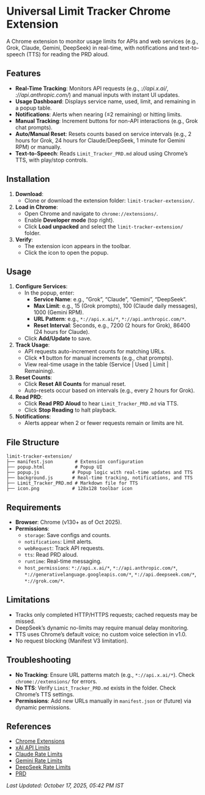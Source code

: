 # Universal Limit Tracker Chrome Extension

A Chrome extension to monitor usage limits for APIs and web services (e.g., Grok, Claude, Gemini, DeepSeek) in real-time, with notifications and text-to-speech (TTS) for reading the PRD aloud.

## Features
- **Real-Time Tracking**: Monitors API requests (e.g., *://api.x.ai/*, *://api.anthropic.com/*) and manual inputs with instant UI updates.
- **Usage Dashboard**: Displays service name, used, limit, and remaining in a popup table.
- **Notifications**: Alerts when nearing (≤2 remaining) or hitting limits.
- **Manual Tracking**: Increment buttons for non-API interactions (e.g., Grok chat prompts).
- **Auto/Manual Reset**: Resets counts based on service intervals (e.g., 2 hours for Grok, 24 hours for Claude/DeepSeek, 1 minute for Gemini RPM) or manually.
- **Text-to-Speech**: Reads `Limit_Tracker_PRD.md` aloud using Chrome’s TTS, with play/stop controls.

## Installation
1. **Download**:
   - Clone or download the extension folder: `limit-tracker-extension/`.
2. **Load in Chrome**:
   - Open Chrome and navigate to `chrome://extensions/`.
   - Enable **Developer mode** (top right).
   - Click **Load unpacked** and select the `limit-tracker-extension/` folder.
3. **Verify**:
   - The extension icon appears in the toolbar.
   - Click the icon to open the popup.

## Usage
1. **Configure Services**:
   - In the popup, enter:
     - **Service Name**: e.g., “Grok”, “Claude”, “Gemini”, “DeepSeek”.
     - **Max Limit**: e.g., 15 (Grok prompts), 100 (Claude daily messages), 1000 (Gemini RPM).
     - **URL Pattern**: e.g., `*://api.x.ai/*`, `*://api.anthropic.com/*`.
     - **Reset Interval**: Seconds, e.g., 7200 (2 hours for Grok), 86400 (24 hours for Claude).
   - Click **Add/Update** to save.
2. **Track Usage**:
   - API requests auto-increment counts for matching URLs.
   - Click **+1** button for manual increments (e.g., chat prompts).
   - View real-time usage in the table (Service | Used | Limit | Remaining).
3. **Reset Counts**:
   - Click **Reset All Counts** for manual reset.
   - Auto-resets occur based on intervals (e.g., every 2 hours for Grok).
4. **Read PRD**:
   - Click **Read PRD Aloud** to hear `Limit_Tracker_PRD.md` via TTS.
   - Click **Stop Reading** to halt playback.
5. **Notifications**:
   - Alerts appear when 2 or fewer requests remain or limits are hit.

## File Structure
```
limit-tracker-extension/
├── manifest.json        # Extension configuration
├── popup.html           # Popup UI
├── popup.js            # Popup logic with real-time updates and TTS
├── background.js       # Real-time tracking, notifications, and TTS
├── Limit_Tracker_PRD.md # Markdown file for TTS
├── icon.png            # 128x128 toolbar icon
```

## Requirements
- **Browser**: Chrome (v130+ as of Oct 2025).
- **Permissions**:
  - `storage`: Save configs and counts.
  - `notifications`: Limit alerts.
  - `webRequest`: Track API requests.
  - `tts`: Read PRD aloud.
  - `runtime`: Real-time messaging.
  - `host_permissions`: `*://api.x.ai/*`, `*://api.anthropic.com/*`, `*://generativelanguage.googleapis.com/*`, `*://api.deepseek.com/*`, `*://grok.com/*`.

## Limitations
- Tracks only completed HTTP/HTTPS requests; cached requests may be missed.
- DeepSeek’s dynamic no-limits may require manual delay monitoring.
- TTS uses Chrome’s default voice; no custom voice selection in v1.0.
- No request blocking (Manifest V3 limitation).

## Troubleshooting
- **No Tracking**: Ensure URL patterns match (e.g., `*://api.x.ai/*`). Check `chrome://extensions/` for errors.
- **No TTS**: Verify `Limit_Tracker_PRD.md` exists in the folder. Check Chrome’s TTS settings.
- **Permissions**: Add new URLs manually in `manifest.json` or (future) via dynamic permissions.

## References
- [Chrome Extensions](https://developer.chrome.com/docs/extensions)
- [xAI API Limits](https://docs.x.ai/docs/consumption-and-rate-limits)
- [Claude Rate Limits](https://docs.anthropic.com/en/api/rate-limits)
- [Gemini Rate Limits](https://ai.google.dev/gemini-api/docs/rate-limits)
- [DeepSeek Rate Limits](https://api-docs.deepseek.com/quick_start/rate_limit)
- [PRD]([https://api-docs.deepseek.com/quick_start/rate_limit](https://docs.google.com/document/d/1rjWInD3A76CJEnaqzTB0-sQcGmirYAz3trBsABCqzwk/edit?tab=t.0#heading=h.g8k2ujsqvep))

*Last Updated: October 17, 2025, 05:42 PM IST*
